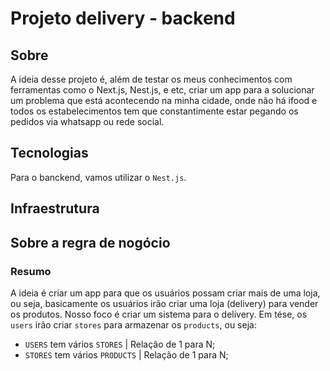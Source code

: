 # Projeto delivery - backend

## Sobre
A ideia desse projeto é, além de testar os meus conhecimentos com ferramentas como o Next.js, Nest.js, e etc, criar um app para a solucionar um problema que está acontecendo na minha cidade, onde não há ifood e todos os estabelecimentos tem que constantimente estar pegando os pedidos via whatsapp ou rede social.

## Tecnologias
Para o banckend, vamos utilizar o `Nest.js`.

## Infraestrutura

## Sobre a regra de nogócio
### Resumo
A ideia é criar um app para que os usuários possam criar mais de uma loja, ou seja, basicamente os usuários irão criar
uma loja (delivery) para vender os produtos. Nosso foco é criar um sistema para o delivery. Em tése, os `users` irão criar
`stores` para armazenar os `products`, ou seja:

- `USERS` tem vários `STORES` | Relação de 1 para N;
- `STORES` tem vários `PRODUCTS` | Relação de 1 para N;
